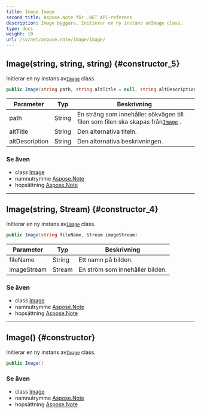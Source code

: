 ```yaml
---
title: Image.Image
second_title: Aspose.Note för .NET API-referens
description: Image byggare. Initierar en ny instans avImage class.
type: docs
weight: 10
url: /sv/net/aspose.note/image/image/
---
```

## Image(string, string, string) {#constructor_5}

Initierar en ny instans av[`Image`](../) class.

```csharp
public Image(string path, string altTitle = null, string altDescription = null)
```

| Parameter | Typ | Beskrivning |
| --- | --- | --- |
| path | String | En sträng som innehåller sökvägen till filen som filen ska skapas från[`Image`](../) . |
| altTitle | String | Den alternativa titeln. |
| altDescription | String | Den alternativa beskrivningen. |

### Se även

* class [Image](../)
* namnutrymme [Aspose.Note](../../image/)
* hopsättning [Aspose.Note](../../../)

---

## Image(string, Stream) {#constructor_4}

Initierar en ny instans av[`Image`](../) class.

```csharp
public Image(string fileName, Stream imageStream)
```

| Parameter | Typ | Beskrivning |
| --- | --- | --- |
| fileName | String | Ett namn på bilden. |
| imageStream | Stream | En ström som innehåller bilden. |

### Se även

* class [Image](../)
* namnutrymme [Aspose.Note](../../image/)
* hopsättning [Aspose.Note](../../../)

---

## Image() {#constructor}

Initierar en ny instans av[`Image`](../) class.

```csharp
public Image()
```

### Se även

* class [Image](../)
* namnutrymme [Aspose.Note](../../image/)
* hopsättning [Aspose.Note](../../../)



